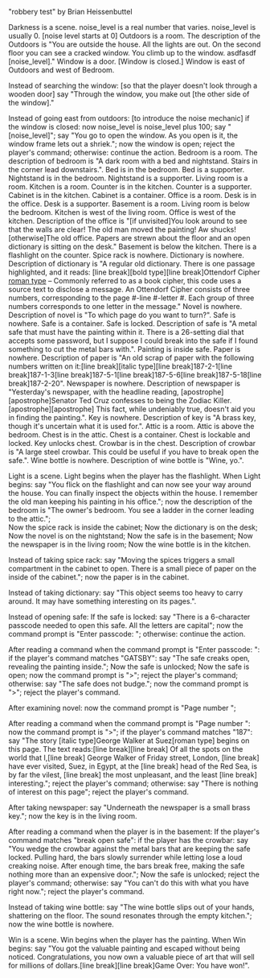 "robbery test" by Brian Heissenbuttel

Darkness is a scene.
noise_level is a real number that varies. noise_level is usually 0.  [noise level starts at 0]
Outdoors is a room. The description of the Outdoors is "You are outside the house. All the lights are out. On the second floor you can see a cracked window. You climb up to the window. asdfasdf [noise_level]." Window is a door. [Window is closed.] Window is east of Outdoors and west of Bedroom.

Instead of searching the window: [so that the player doesn't look through a wooden door]
    say "Through the window, you make out [the other side of the window]."

Instead of going east from outdoors: [to introduce the noise mechanic]
	if the window is closed:
		now noise_level is noise_level plus 100;
		say "[noise_level]";
		say "You go to open the window. As you open is it, the window frame lets out a shriek.";
		now the window is open;
		reject the player's command;
	otherwise:
		continue the action.
Bedroom is a room.
The description of bedroom is "A dark room with a bed and nightstand. Stairs in the corner lead downstairs.".
Bed is in the bedroom. Bed is a supporter.
Nightstand is in the bedroom. Nightstand is a supporter.
Living room is a room.
Kitchen is a room.
Counter is in the kitchen. Counter is a supporter.
Cabinet is in the kitchen. Cabinet is a container.
Office is a room.
Desk is in the office. Desk is a supporter.
Basement is a room.
Living room is below the bedroom.
Kitchen is west of the living room.
Office is west of the kitchen. Description of the office is "[if unvisited]You look around to see that the walls are clear! The old man moved the painting! Aw shucks![otherwise]The old office. Papers are strewn about the floor and an open dictionary is sitting on the desk."
Basement is below the kitchen.
There is a flashlight on the counter.
Spice rack is nowhere.
Dictionary is nowhere. Description of dictionary is "A regular old dictionary. There is one passage highlighted, and it reads: [line break][bold type][line break]Ottendorf Cipher [roman type](n.) – Commonly referred to as a book cipher, this code uses a source text to disclose a message. An Ottendorf Cipher consists of three numbers, corresponding to the page #-line #-letter #. Each group of three numbers corresponds to one letter in the message."
Novel is nowhere. Description of novel is "To which page do you want to turn?".
Safe is nowhere. Safe is a container. Safe is locked. Description of safe is "A metal safe that must have the painting within it. There is a 26-setting dial that accepts some password, but I suppose I could break into the safe if I found something to cut the metal bars with.".
Painting is inside safe.
Paper is nowhere. Description of paper is "An old scrap of paper with the following numbers written on it:[line break][italic type][line break]187-2-1[line break]187-1-3[line break]187-5-1[line break]187-5-6[line break]187-5-18[line break]187-2-20".
Newspaper is nowhere. Description of newspaper is "Yesterday's newspaper, with the headline
reading, [apostrophe][apostrophe]Senator Ted Cruz confesses to being the Zodiac Killer.[apostrophe][apostrophe] This fact, while undeniably true, doesn't aid you in finding the painting.".
Key is nowhere. Description of key is "A brass key, though it's uncertain what it is used for.".
Attic is a room. Attic is above the bedroom.
Chest is in the attic. Chest is a container. Chest is lockable and locked. Key unlocks chest.
Crowbar is in the chest. Description of crowbar is "A large steel crowbar. This could be useful if you have to break open the safe.".
Wine bottle is nowhere. Description of wine bottle is "Wine, yo.".

Light is a scene. Light begins when the player has the flashlight.
When Light begins:
	say "You flick on the flashlight and can now see your way around the house. You can finally inspect the objects within the house. I remember the old man keeping his painting in his office.";
	now the description of the bedroom is "The owner's bedroom. You see a ladder in the corner leading to the attic.";	
	Now the spice rack is inside the cabinet;
	Now the dictionary is on the desk;
	Now the novel is on the nightstand;
	Now the safe is in the basement;
	Now the newspaper is in the living room;
	Now the wine bottle is in the kitchen.
	
Instead of taking spice rack:
	say "Moving the spices triggers a small compartment in the cabinet to open. There is a small piece of paper on the inside of the cabinet.";
	now the paper is in the cabinet.
	
Instead of taking dictionary:
	say "This object seems too heavy to carry around. It may have something interesting on its pages.".

Instead of opening safe:
	If the safe is locked:
		say "There is a 6-character passcode needed to open this safe. All the letters are capital";
		now the command prompt is "Enter passcode: ";
	otherwise:
		continue the action.
		
After reading a command when the command prompt is "Enter passcode: ":
	if the player's command matches "GATSBY":
		say "The safe creaks open, revealing the painting inside.";
		Now the safe is unlocked;
		Now the safe is open;
		now the command prompt is ">";
		reject the player's command;
	otherwise:
		say "The safe does not budge.";
		now the command prompt is ">";
		reject the player's command.
		
After examining novel:
	now the command prompt is "Page number ";

After reading a command when the command prompt is "Page number ":
	now the command prompt is ">";
	if the player's command matches "187":
		say "The story [italic type]George Walker at Suez[roman type] begins on this page. The
		text reads:[line break][line break]
		Of all the spots on the world that I,[line break]
		George Walker of Friday street, London, [line break]
		have ever visited, Suez, in Egypt, at the [line break]
		head of the Red Sea, is by far the vilest, [line break]
		the most unpleasant, and the least [line break] interesting.";
		reject the player's command;
	otherwise:
		say "There is nothing of interest on this page";
		reject the player's command.
		
After taking newspaper:
	say "Underneath the newspaper is a small brass key.";
	now the key is in the living room.

After reading a command when the player is in the basement:	
	If the player's command matches "break open safe":
		if the player has the crowbar:
			say "You wedge the crowbar against the metal bars that are keeping the safe locked. Pulling hard, the bars slowly surrender while letting lose a loud creaking noise. After enough time, the bars break free, making the safe nothing more than an expensive door.";
			Now the safe is unlocked;
			reject the player's command;
		otherwise:
			say "You can't do this with what you have right now.";
			reject the player's command.

Instead of taking wine bottle:
	say "The wine bottle slips out of your hands, shattering on the floor. The sound resonates through the empty kitchen.";
	now the wine bottle is nowhere.

Win is a scene. Win begins when the player has the painting.
When Win begins:
	say "You got the valuable painting and escaped without being noticed. Congratulations, you now own a valuable piece of art that will sell for millions of dollars.[line break][line break]Game Over: You have won!".